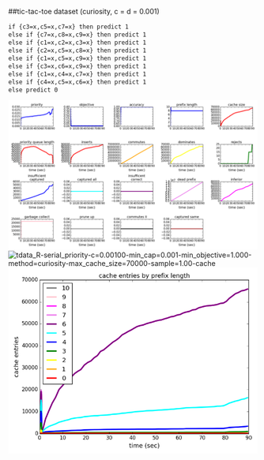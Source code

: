 ##tic-tac-toe dataset (curiosity, c = d = 0.001)

	if {c3=x,c5=x,c7=x} then predict 1
	else if {c7=x,c8=x,c9=x} then predict 1
	else if {c1=x,c2=x,c3=x} then predict 1
	else if {c2=x,c5=x,c8=x} then predict 1
	else if {c1=x,c5=x,c9=x} then predict 1
	else if {c3=x,c6=x,c9=x} then predict 1
	else if {c1=x,c4=x,c7=x} then predict 1
	else if {c4=x,c5=x,c6=x} then predict 1
	else predict 0

![tdata_R-serial_priority-c=0.00100-min_cap=0.001-min_objective=1.000-method=curiosity-max_cache_size=70000-sample=1.00-log](../figs/tdata_R-serial_priority-c=0.00100-min_cap=0.001-min_objective=1.000-method=curiosity-max_cache_size=70000-sample=1.00-log.png)
![tdata_R-serial_priority-c=0.00100-min_cap=0.001-min_objective=1.000-method=curiosity-max_cache_size=70000-sample=1.00-cache](../figs/tdata_R-serial_priority-c=0.00100-min_cap=0.001-min_objective=1.000-method=curiosity-max_cache_size=70000-sample=1.00-leaves.png)
![tdata_R-serial_priority-c=0.00100-min_cap=0.001-min_objective=1.000-method=curiosity-max_cache_size=70000-sample=1.00-cache](../figs/tdata_R-serial_priority-c=0.00100-min_cap=0.001-min_objective=1.000-method=curiosity-max_cache_size=70000-sample=1.00-cache.png)
